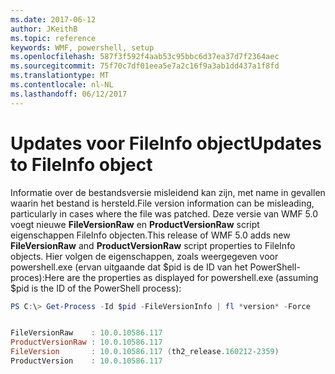 ```yaml
---
ms.date: 2017-06-12
author: JKeithB
ms.topic: reference
keywords: WMF, powershell, setup
ms.openlocfilehash: 587f3f592f4aab53c95bbc6d37ea37d7f2364aec
ms.sourcegitcommit: 75f70c7df01eea5e7a2c16f9a3ab1dd437a1f8fd
ms.translationtype: MT
ms.contentlocale: nl-NL
ms.lasthandoff: 06/12/2017
---
```

# <a name="updates-to-fileinfo-object"></a><span data-ttu-id="6b3b6-102">Updates voor FileInfo object</span><span class="sxs-lookup"><span data-stu-id="6b3b6-102">Updates to FileInfo object</span></span>
<span data-ttu-id="6b3b6-103">Informatie over de bestandsversie misleidend kan zijn, met name in gevallen waarin het bestand is hersteld.</span><span class="sxs-lookup"><span data-stu-id="6b3b6-103">File version information can be misleading, particularly in cases where the file was patched.</span></span> <span data-ttu-id="6b3b6-104">Deze versie van WMF 5.0 voegt nieuwe **FileVersionRaw** en **ProductVersionRaw** script eigenschappen FileInfo objecten.</span><span class="sxs-lookup"><span data-stu-id="6b3b6-104">This release of WMF 5.0 adds new **FileVersionRaw** and **ProductVersionRaw** script properties to FileInfo objects.</span></span> <span data-ttu-id="6b3b6-105">Hier volgen de eigenschappen, zoals weergegeven voor powershell.exe (ervan uitgaande dat $pid is de ID van het PowerShell-proces):</span><span class="sxs-lookup"><span data-stu-id="6b3b6-105">Here are the properties as displayed for powershell.exe (assuming $pid is the ID of the PowerShell process):</span></span>

```powershell
PS C:\> Get-Process -Id $pid -FileVersionInfo | fl *version* -Force


FileVersionRaw    : 10.0.10586.117
ProductVersionRaw : 10.0.10586.117
FileVersion       : 10.0.10586.117 (th2_release.160212-2359)
ProductVersion    : 10.0.10586.117

